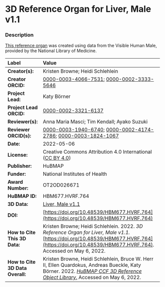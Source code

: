# 3D Reference Organ for Liver, Male v1.1

### Description
[This reference organ](https://humanatlas.io/3d-reference-library) was created using data from the Visible Human Male, provided by the National Library of Medicine.

| Label | Value |
| :------------- |:-------------|
| **Creator(s):** | Kristen Browne; Heidi Schlehlein |
| **Creator ORCID:** | [0000-0003-4066-7531](https://orcid.org/0000-0003-4066-7531); [0000-0002-3333-5646](https://orcid.org/0000-0002-3333-5646)|
| **Project Lead:** | Katy B&ouml;rner |
| **Project Lead ORCID:** | [0000-0002-3321-6137](https://orcid.org/0000-0002-3321-6137) |
| **Reviewer(s):** | Anna Maria Masci; Tim Kendall; Ayako Suzuki |
| **Reviewer ORCID(s):** |[0000-0003-1940-6740](https://doi.org/10.5072/0000-0003-1940-6740); [0000-0002-4174-2786](https://doi.org/10.5072/0000-0002-4174-2786); [0000-0003-1824-1067](https://doi.org/10.5072/0000-0003-1824-1067) |
| **Date:** | 2022-05-06 |
| **License:** | Creative Commons Attribution 4.0 International ([CC BY 4.0](https://creativecommons.org/licenses/by/4.0/)) |
| **Publisher:** | HuBMAP |
| **Funder:** | National Institutes of Health |
| **Award Number:** | OT2OD026671 |
| **HuBMAP ID:** |HBM677.HVRF.764 |
| **3D Data:** | [Liver, Male v1.1](https://hubmapconsortium.github.io/ccf-releases/v1.2/models/VH_M_Liver.glb) |
| **DOI:** | [https://doi.org/10.48539/HBM677.HVRF.764](https://doi.org/10.48539/HBM677.HVRF.764) |
| **How to Cite This 3D Data:** | Kristen Browne; Heidi Schlehlein. 2022. *3D Reference Organ for Liver, Male v1.1.* [https://doi.org/10.48539/HBM677.HVRF.764](https://doi.org/10.48539/HBM677.HVRF.764). Accessed on May 6, 2022. |
| **How to Cite 3D Data Overall:** | Kristen Browne, Heidi Schlehlein, Bruce W. Herr II, Ellen Quardokus, Andreas Bueckle, Katy B&ouml;rner. 2022. [*HuBMAP CCF 3D Reference Object Library*.](https://humanatlas.io/3d-reference-library) Accessed on May 6, 2022. |
